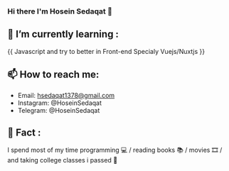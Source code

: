 ### Hi there I'm Hosein Sedaqat 👋

## 🌱 I’m currently learning :
 {{ Javascript and try to better in Front-end Specialy Vuejs/Nuxtjs }}
	
## 📫 How to reach me: 
* Email: hsedaqat1378@gmail.com 
* Instagram: @HoseinSedaqat
* Telegram: @HoseinSedaqat

## 🐠 Fact : 
I spend most of my time programming 💻 / reading books 📚 / movies 🎞 / and taking college classes i passed 🤦‍ 
